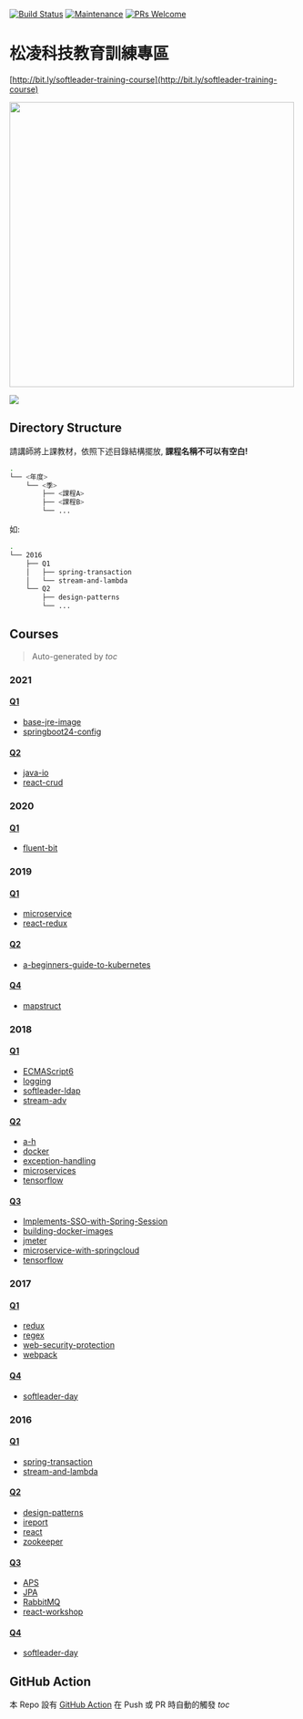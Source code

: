 [![Build Status](https://travis-ci.org/softleader/softleader-training-course.svg?branch=master)](https://travis-ci.org/softleader/softleader-training-course)
[![Maintenance](https://img.shields.io/badge/Maintained%3F-yes-green.svg)](https://GitHub.com/softleader/softleader-training-course/graphs/commit-activity)
[![PRs Welcome](https://img.shields.io/badge/PRs-welcome-brightgreen.svg?style=flat-square)](http://makeapullrequest.com)

# 松凌科技教育訓練專區

[http://bit.ly/softleader-training-course](http://bit.ly/softleader-training-course)

<img src="./qr-code.svg" width="500">

![](./training.png)

## Directory Structure

請講師將上課教材，依照下述目錄結構擺放, **課程名稱不可以有空白!**

```sh
.
└── <年度>
    └── <季>
        ├── <課程A>
        ├── <課程B>
        └── ...
```

如:

```sh
.
└── 2016
    ├── Q1
    │   ├── spring-transaction
    │   └── stream-and-lambda
    └── Q2
        ├── design-patterns
        └── ...
```
## Courses

> Auto-generated by *toc*

### 2021

#### [Q1](/2021/Q1)

- [base-jre-image](/2021/Q1/base-jre-image)
- [springboot24-config](/2021/Q1/springboot24-config)

#### [Q2](/2021/Q2)

- [java-io](/2021/Q2/java-io)
- [react-crud](/2021/Q2/react-crud)

### 2020

#### [Q1](/2020/Q1)

- [fluent-bit](/2020/Q1/fluent-bit)

### 2019

#### [Q1](/2019/Q1)

- [microservice](/2019/Q1/microservice)
- [react-redux](/2019/Q1/react-redux)

#### [Q2](/2019/Q2)

- [a-beginners-guide-to-kubernetes](/2019/Q2/a-beginners-guide-to-kubernetes)

#### [Q4](/2019/Q4)

- [mapstruct](/2019/Q4/mapstruct)

### 2018

#### [Q1](/2018/Q1)

- [ECMAScript6](/2018/Q1/ECMAScript6)
- [logging](/2018/Q1/logging)
- [softleader-ldap](/2018/Q1/softleader-ldap)
- [stream-adv](/2018/Q1/stream-adv)

#### [Q2](/2018/Q2)

- [a-h](/2018/Q2/a-h)
- [docker](/2018/Q2/docker)
- [exception-handling](/2018/Q2/exception-handling)
- [microservices](/2018/Q2/microservices)
- [tensorflow](/2018/Q2/tensorflow)

#### [Q3](/2018/Q3)

- [Implements-SSO-with-Spring-Session](/2018/Q3/Implements-SSO-with-Spring-Session)
- [building-docker-images](/2018/Q3/building-docker-images)
- [jmeter](/2018/Q3/jmeter)
- [microservice-with-springcloud](/2018/Q3/microservice-with-springcloud)
- [tensorflow](/2018/Q3/tensorflow)

### 2017

#### [Q1](/2017/Q1)

- [redux](/2017/Q1/redux)
- [regex](/2017/Q1/regex)
- [web-security-protection](/2017/Q1/web-security-protection)
- [webpack](/2017/Q1/webpack)

#### [Q4](/2017/Q4)

- [softleader-day](/2017/Q4/softleader-day)

### 2016

#### [Q1](/2016/Q1)

- [spring-transaction](/2016/Q1/spring-transaction)
- [stream-and-lambda](/2016/Q1/stream-and-lambda)

#### [Q2](/2016/Q2)

- [design-patterns](/2016/Q2/design-patterns)
- [ireport](/2016/Q2/ireport)
- [react](/2016/Q2/react)
- [zookeeper](/2016/Q2/zookeeper)

#### [Q3](/2016/Q3)

- [APS](/2016/Q3/APS)
- [JPA](/2016/Q3/JPA)
- [RabbitMQ](/2016/Q3/RabbitMQ)
- [react-workshop](/2016/Q3/react-workshop)

#### [Q4](/2016/Q4)

- [softleader-day](/2016/Q4/softleader-day)

## GitHub Action

本 Repo 設有 [GitHub Action](./.github/workflows) 在 Push 或 PR 時自動的觸發 *toc*

